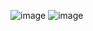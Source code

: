 ![image](https://github.com/PabloOdilon11/Projetos_Flutter/assets/113644378/65935ba0-955c-4c0c-b2b8-6e79f020325e)
![image](https://github.com/PabloOdilon11/Projetos_Flutter/assets/113644378/c1a63ccd-0efe-4245-b1a8-bbfccda50c85)
